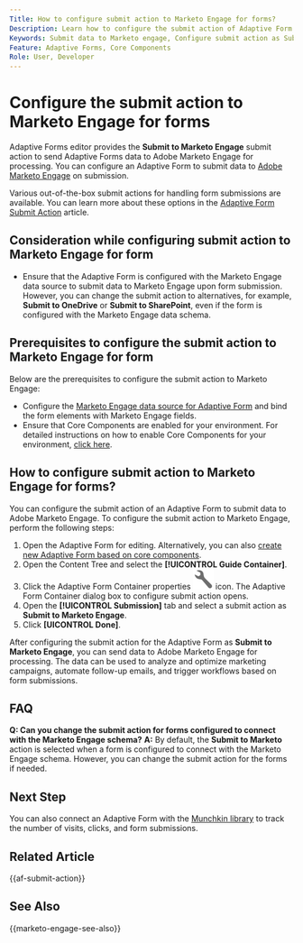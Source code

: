```yaml
---
Title: How to configure submit action to Marketo Engage for forms?
Description: Learn how to configure the submit action of Adaptive Form to send data to Marketo Engage.
Keywords: Submit data to Marketo engage, Configure submit action as Submit to Marketo Engage  
Feature: Adaptive Forms, Core Components
Role: User, Developer
---
```


# Configure the submit action to Marketo Engage for forms 

Adaptive Forms editor provides the **Submit to Marketo Engage** submit action to send Adaptive Forms data to Adobe Marketo Engage for processing. You can configure an Adaptive Form to submit data to [Adobe Marketo Engage](https://experienceleague.adobe.com/en/docs/marketo/using/home) on submission. 

Various out-of-the-box submit actions for handling form submissions are available. You can learn more about these options in the [Adaptive Form Submit Action](/help/forms/configure-submit-actions-core-components.md) article.

## Consideration while configuring submit action to Marketo Engage for form

* Ensure that the Adaptive Form is configured with the Marketo Engage data source to submit data to Marketo Engage upon form submission. However, you can change the submit action to alternatives, for example, **Submit to OneDrive** or **Submit to SharePoint**, even if the form is configured with the Marketo Engage data schema.

## Prerequisites to configure the submit action to Marketo Engage for form

Below are the prerequisites to configure the submit action to Marketo Engage:

* Configure the [Marketo Engage data source for Adaptive Form](/help/forms/use-marketo-engage-data-source-in-form.md) and bind the form elements with Marketo Engage fields.
* Ensure that Core Components are enabled for your environment. For detailed instructions on how to enable Core Components for your environment, [click here](/help/forms/enable-adaptive-forms-core-components.md).

## How to configure submit action to Marketo Engage for forms?

You can configure the submit action of an Adaptive Form to submit data to Adobe Marketo Engage. To configure the submit action to Marketo Engage, perform the following steps:

1. Open the Adaptive Form for editing. Alternatively, you can also [create new Adaptive Form based on core components](/help/forms/creating-adaptive-form-core-components.md).
1. Open the Content Tree and select the **[!UICONTROL Guide Container]**. 
1. Click the Adaptive Form Container properties ![Adaptive Form Container properties](/help/forms/assets/configure-icon.svg) icon. The Adaptive Form Container dialog box to configure submit action opens. 
1. Open the **[!UICONTROL Submission]** tab and select a submit action as **Submit to Marketo Engage**.
1. Click **[UICONTROL Done]**.

After configuring the submit action for the Adaptive Form as **Submit to Marketo Engage**, you can send data to Adobe Marketo Engage for processing. The data can be used to analyze and optimize marketing campaigns, automate follow-up emails, and trigger workflows based on form submissions.  

## FAQ

**Q: Can you change the submit action for forms configured to connect with the Marketo Engage schema?** 
    **A:** By default, the **Submit to Marketo** action is selected when a form is configured to connect with the Marketo Engage schema. However, you can change the submit action for the forms if needed.

## Next Step

You can also connect an Adaptive Form with the [Munchkin library](https://experienceleague.adobe.com/en/docs/marketo/using/product-docs/administration/setup/munchkin) to track the number of visits, clicks, and form submissions.

## Related Article

{{af-submit-action}}

## See Also

{{marketo-engage-see-also}}
